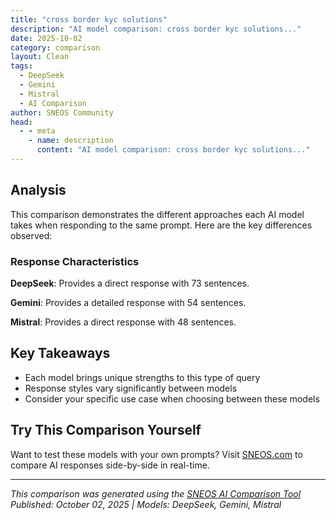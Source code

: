```yaml
---
title: "cross border kyc solutions"
description: "AI model comparison: cross border kyc solutions..."
date: 2025-10-02
category: comparison
layout: Clean
tags:
  - DeepSeek
  - Gemini
  - Mistral
  - AI Comparison
author: SNEOS Community
head:
  - - meta
    - name: description
      content: "AI model comparison: cross border kyc solutions..."
---
```


<ChatComparison
  title="cross border kyc solutions"
  prompt="cross border kyc solutions"
  :responses='{
    "DeepSeek": "Of course. This is a critical and complex area in the world of global finance and e-commerce. Here\u2019s a comprehensive breakdown of cross-border KYC solutions, covering what they are, why they\u0027re challenging, the key solutions, and major providers.\n\n### What are Cross-Border KYC Solutions?\n\nCross-border KYC (Know Your Customer) solutions are specialized systems, processes, and technologies that allow businesses (like banks, fintechs, and crypto exchanges) to verify the identity of customers who are located in a different country from where the business is registered or regulated.\n\nThe goal is to comply with Anti-Money Laundering (AML) and Counter-Financing of Terrorism (CFT) regulations on a global scale while providing a seamless customer onboarding experience.\n\n---\n\n### The Core Challenges of Cross-Border KYC\n\nDoing KYC within one country is hard enough. Doing it across borders adds several layers of complexity:\n\n1.  **Divergent Regulatory Landscapes:** Every country has its own KYC/AML laws, data privacy regulations (like GDPR in Europe, PDPA in Singapore, etc.), and financial regulatory bodies. What is acceptable proof of address in one country may be invalid in another.\n2.  **Document \u0026 Identity Verification:**\n    *   **Document Variety:** ID documents (passports, national IDs, driver\u0027s licenses) vary drastically in format, security features, and languages.\n    *   **Verification Accuracy:** Automated systems must be trained on a global dataset of documents to be effective.\n3.  **Data Privacy and Localization Laws:** Regulations like GDPR strictly control how personal data of EU citizens is transferred and processed outside the EU. Other countries, like China and Russia, have data localization laws that require citizen data to be stored on servers within the country.\n4.  **Sanctions and PEPs Screening:** Screening against global sanctions lists (OFAC, UN, EU) and identifying Politically Exposed Persons (PEPs) from various countries is essential but complex, as lists are frequently updated.\n5.  **Operational Complexity:** Managing compliance across multiple jurisdictions often requires local legal expertise, which is expensive and slow to scale.\n\n---\n\n### Key Components of a Robust Cross-Border KYC Solution\n\nA modern solution doesn\u0027t rely on a single method but combines several into a seamless workflow:\n\n| Component | Description | Why it\u0027s Important for Cross-Border |\n| :--- | :--- | :--- |\n| **1. Digital Identity Verification** | Uses AI/ML to verify government-issued IDs. The user uploads a photo of their ID, and the system checks its authenticity. | Handles the vast variety of global ID documents. Advanced solutions can verify 10,000\u002B document types from 200\u002B countries. |\n| **2. Biometric Verification** | Compares a selfie (liveness detection) with the photo on the verified ID document. | Preeps identity fraud and ensures the person presenting the ID is its legitimate owner, a requirement in many jurisdictions. |\n| **3. Database Checks** | Automated checks against various databases. | **Credit Bureaus:** For address verification in countries where they are reliable (e.g., North America). \u003Cbr\u003E **Watchlists:** For sanctions, PEPs, and adverse media. |\n| **4. Proof of Address (PoA) Verification** | Verifies utility bills, bank statements, etc. | Challenging cross-border as formats differ. Some solutions use open banking or digital utility data as a more reliable alternative. |\n| **5. Risk-Based Approach (RBA)** | A framework that applies stricter KYC measures to higher-risk customers and simplified checks for lower-risk ones. | **Crucial for efficiency.** A customer from a low-risk jurisdiction might only need IDV, while one from a high-risk jurisdiction might need enhanced due diligence (EDD). |\n\n---\n\n### Technology-Driven Solutions\n\nThe most effective cross-border KYC platforms leverage advanced technology:\n\n*   **APIs:** Allow for easy integration of KYC services directly into a company\u0027s onboarding app or website.\n*   **Artificial Intelligence \u0026 Machine Learning:** Powers the core document and biometric verification, constantly improving accuracy as it processes more global data.\n*   **Optical Character Recognition (OCR):** Instantly extracts text from uploaded IDs to auto-fill forms.\n*   **Global Rules Engines:** Allow businesses to set custom KYC workflows based on the customer\u0027s country, product type, and risk profile.\n\n---\n\n### Major Providers of Cross-Border KYC Solutions\n\nThe market is filled with specialized providers, often categorized as \u0022RegTech\u0022 (Regulatory Technology).\n\n| Provider Type | Examples | Key Strengths |\n| :--- | :--- | :--- |\n| **Specialized RegTechs** | **Onfido**, **Trulioo**, **Jumio**, **Shufti Pro**, **Veriff** | Focus purely on identity verification. Often have extensive global document libraries and strong AI/ML capabilities. Leaders in the space. |\n| **Established Data \u0026 Credit Bureaus** | **Experian**, **Equifax**, **LexisNexis Risk Solutions** | Leverage their vast historical data for identity checks and fraud prevention. Strong in regions where their data is robust. |\n| **Financial Infrastructure Platforms** | **Stripe**, **Plaid** | Offer KYC as part of a broader suite of financial services APIs. Ideal for businesses already using their payment or banking infrastructure. |\n| **Banking-Focused Providers** | **Refinitiv** (LSEG), **Moody\u0027s Analytics** | Geared towards large banks with complex compliance needs, including advanced AML and PEP screening. |\n\n---\n\n### Best Practices for Implementing a Cross-Border KYC Solution\n\n1.  **Choose a Partner with Global Coverage:** Ensure your provider supports the specific countries you operate in or plan to expand into.\n2.  **Prioritize a Risk-Based Approach (RBA):** Don\u0027t treat every customer the same. Tailor the KYC journey based on the risk associated with their location, transaction profile, and product type.\n3.  **Ensure Compliance with Data Privacy Laws:** Your provider must have a clear framework for handling international data transfers in compliance with GDPR and other local laws. Look for providers with certifications like SOC 2 or ISO 27001.\n4.  **Focus on the User Experience (UX):** A clunky, slow KYC process leads to cart abandonment. The best solutions are fast, mobile-first, and guide the user clearly.\n5.  **Plan for Ongoing Monitoring:** KYC is not a one-time event. You need systems for continuous sanctions/PEP screening and periodic re-verification of customer data.\n\n### Conclusion\n\nFor any business operating internationally, a robust cross-border KYC solution is not a luxury\u2014it\u0027s a necessity. It\u2019s the foundation for **regulatory compliance, risk management, and building customer trust.** By leveraging technology and specialized providers, companies can navigate the complex global regulatory maze efficiently, securely, and at scale.",
    "Gemini": "Cross-border Know Your Customer (KYC) solutions are designed to verify the identities of customers residing in different countries and jurisdictions. This is a complex process due to varying regulatory requirements, data privacy laws, and data availability across different regions. Here\u0027s a breakdown of key aspects of cross-border KYC solutions:\n\n**Challenges of Cross-Border KYC:**\n\n*   **Regulatory Differences:** KYC and Anti-Money Laundering (AML) regulations vary significantly from country to country. What\u0027s acceptable in one jurisdiction may not be compliant in another.\n*   **Data Privacy Laws:** GDPR (Europe), CCPA (California), and similar regulations restrict the collection, storage, and transfer of personal data across borders. Solutions must be compliant with these laws.\n*   **Data Availability and Quality:** Access to reliable and up-to-date identity data varies. Some countries have robust national ID systems and databases, while others have less developed infrastructure.\n*   **Language Barriers:** Identity documents and databases may be in different languages, requiring translation and interpretation capabilities.\n*   **Technology Infrastructure:** The technology infrastructure needed to access and process identity data may be lacking in some regions.\n*   **Cost:** Implementing and maintaining cross-border KYC solutions can be expensive due to the need for specialized technology, data sources, and expertise.\n*   **Risk Management:** Assessing and mitigating the risks associated with onboarding customers from high-risk jurisdictions is crucial.\n*   **Fraud Prevention:** Cross-border transactions are more susceptible to fraud, requiring robust fraud detection and prevention measures.\n\n**Key Components of Cross-Border KYC Solutions:**\n\n*   **Identity Verification:**\n    *   **Document Verification:** Verifying the authenticity of identity documents such as passports, driver\u0027s licenses, and national ID cards. This involves using AI and machine learning to detect forgeries and tampering.\n    *   **Biometric Verification:** Using facial recognition, fingerprint scanning, or other biometric methods to match the customer\u0027s identity to the submitted documents.\n    *   **Database Checks:** Verifying the customer\u0027s identity against global watchlists, sanctions lists, politically exposed persons (PEP) lists, and other databases.\n    *   **Address Verification:** Confirming the customer\u0027s address using utility bills, bank statements, or other official documents.\n*   **Customer Due Diligence (CDD):**\n    *   **Risk Assessment:** Assessing the risk profile of the customer based on their country of residence, occupation, transaction history, and other factors.\n    *   **Enhanced Due Diligence (EDD):** Conducting more thorough investigations for high-risk customers, including source of funds verification and beneficial ownership analysis.\n    *   **Transaction Monitoring:** Monitoring customer transactions for suspicious activity, such as large or unusual transfers.\n*   **Compliance Management:**\n    *   **Regulatory Compliance:** Ensuring that the KYC solution complies with all applicable laws and regulations in each jurisdiction.\n    *   **Audit Trail:** Maintaining a detailed audit trail of all KYC activities for regulatory reporting and compliance purposes.\n    *   **Data Security:** Protecting customer data from unauthorized access and breaches.\n*   **Technology and Infrastructure:**\n    *   **API Integration:** Integrating with various data sources, identity verification providers, and compliance platforms through APIs.\n    *   **Cloud-Based Solutions:** Using cloud-based platforms to provide scalability, flexibility, and cost-effectiveness.\n    *   **AI and Machine Learning:** Leveraging AI and machine learning to automate KYC processes, improve accuracy, and detect fraud.\n\n**Types of Cross-Border KYC Providers:**\n\n*   **Specialized KYC/AML Vendors:** Companies that focus solely on providing KYC and AML solutions.  Examples include:\n    *   **ComplyAdvantage:**  Provides data and tools for anti-money laundering compliance, including KYC, sanctions screening, and adverse media monitoring.\n    *   **Onfido:** Focuses on identity verification using AI and machine learning.\n    *   **Jumio:**  Offers document verification, biometric authentication, and KYC compliance solutions.\n    *   **Trulioo:** Provides global identity verification services.\n    *   **LexisNexis Risk Solutions:**  A broad provider of risk management and compliance solutions, including KYC.\n*   **Financial Institutions:** Some large banks and financial institutions have developed their own internal cross-border KYC solutions.\n*   **Technology Companies:** Tech companies like Google and Amazon are also developing identity verification and KYC solutions.\n\n**Considerations When Choosing a Cross-Border KYC Solution:**\n\n*   **Global Coverage:** Does the solution cover the countries and regions where you operate?\n*   **Regulatory Compliance:** Does the solution comply with all applicable laws and regulations?\n*   **Accuracy and Reliability:** How accurate and reliable is the solution in verifying identities?\n*   **Scalability:** Can the solution handle your current and future KYC needs?\n*   **Cost:** How much does the solution cost, including implementation, maintenance, and ongoing fees?\n*   **Integration:** How easily does the solution integrate with your existing systems?\n*   **Data Security:** How secure is the solution in protecting customer data?\n*   **User Experience:** Is the solution user-friendly for both customers and your staff?\n*   **Customer Support:** Does the provider offer good customer support?\n\n**Best Practices for Cross-Border KYC:**\n\n*   **Develop a Comprehensive KYC Policy:**  Outline clear procedures for identity verification, CDD, and compliance.\n*   **Implement a Risk-Based Approach:** Tailor your KYC procedures to the specific risks associated with each customer.\n*   **Use Multiple Data Sources:** Verify customer identities using a variety of data sources to improve accuracy.\n*   **Automate KYC Processes:** Use technology to automate KYC processes to reduce manual effort and improve efficiency.\n*   **Provide Training to Staff:** Train your staff on KYC procedures and regulatory requirements.\n*   **Monitor Customer Transactions:** Monitor customer transactions for suspicious activity.\n*   **Conduct Regular Audits:** Conduct regular audits of your KYC program to ensure compliance and effectiveness.\n*   **Stay Up-to-Date on Regulations:** Keep abreast of changes in KYC and AML regulations.\n*   **Partner with Experts:** Work with experienced KYC/AML consultants to ensure compliance and best practices.\n\nBy carefully considering these factors and implementing a robust cross-border KYC solution, businesses can mitigate the risks associated with international transactions and maintain compliance with regulatory requirements.\n",
    "Mistral": "Cross-border Know Your Customer (KYC) solutions are essential for financial institutions, businesses, and regulatory bodies to ensure compliance with anti-money laundering (AML) and counter-terrorism financing (CTF) regulations across different jurisdictions. Here are some key components and considerations for effective cross-border KYC solutions:\n\n### Key Components of Cross-Border KYC Solutions\n\n1. **Identity Verification**:\n   - **Document Verification**: Ensure the authenticity of identity documents such as passports, national IDs, and driver\u0027s licenses.\n   - **Biometric Verification**: Use facial recognition, fingerprint scanning, and other biometric methods to confirm the identity of individuals.\n   - **Address Verification**: Verify the physical address of the customer through utility bills, bank statements, or other official documents.\n\n2. **Risk Assessment**:\n   - **Customer Risk Profiling**: Assess the risk level of each customer based on various factors such as transaction history, geographic location, and type of business.\n   - **Transaction Monitoring**: Continuously monitor transactions for suspicious activities and patterns.\n\n3. **Regulatory Compliance**:\n   - **Local Regulations**: Ensure compliance with the KYC/AML regulations of each jurisdiction where the business operates.\n   - **International Standards**: Adhere to international standards such as those set by the Financial Action Task Force (FATF).\n\n4. **Data Security**:\n   - **Encryption**: Use robust encryption methods to protect sensitive customer data.\n   - **Access Control**: Implement strict access controls to ensure that only authorized personnel can access KYC data.\n\n5. **Technology Integration**:\n   - **API Integration**: Integrate with various APIs for seamless data exchange and verification.\n   - **Blockchain Technology**: Utilize blockchain for secure and transparent record-keeping of KYC data.\n\n6. **Customer Experience**:\n   - **User-Friendly Interface**: Provide a simple and intuitive interface for customers to submit their KYC information.\n   - **Multi-Language Support**: Offer support in multiple languages to cater to a diverse customer base.\n\n### Considerations for Cross-Border KYC Solutions\n\n1. **Jurisdictional Differences**:\n   - Understand and comply with the specific KYC/AML regulations of each country where the business operates.\n   - Be aware of differences in data privacy laws and ensure compliance with regulations such as GDPR in Europe.\n\n2. **Cultural Sensitivities**:\n   - Tailor KYC processes to respect cultural differences and local practices.\n   - Ensure that communication and documentation are culturally appropriate.\n\n3. **Technological Infrastructure**:\n   - Invest in a robust and scalable technological infrastructure to handle cross-border KYC processes efficiently.\n   - Ensure that the technology can integrate with various local and international systems.\n\n4. **Cost and Efficiency**:\n   - Balance the need for thorough KYC processes with the cost and efficiency of implementation.\n   - Utilize automated tools and AI to streamline KYC processes and reduce manual intervention.\n\n5. **Continuous Improvement**:\n   - Regularly update KYC processes to keep up with evolving regulatory requirements and technological advancements.\n   - Conduct periodic audits and reviews to identify and address any gaps in the KYC framework.\n\n### Examples of Cross-Border KYC Solutions\n\n1. **Onfido**:\n   - Provides identity verification solutions using AI and machine learning.\n   - Supports document verification and biometric authentication.\n\n2. **Trulioo**:\n   - Offers global identity verification services with access to over 400 data sources.\n   - Supports AML/KYC compliance across multiple jurisdictions.\n\n3. **Jumio**:\n   - Specializes in identity verification and authentication using AI and biometrics.\n   - Provides solutions for document verification, facial recognition, and liveness detection.\n\n4. **IDnow**:\n   - Offers identity verification as a service (IDVaaS) with support for various identity documents.\n   - Provides automated and manual verification options.\n\nBy implementing a comprehensive cross-border KYC solution, businesses can ensure regulatory compliance, enhance customer trust, and mitigate risks associated with financial crimes."
  }'
  published-date="09:49"
/>

## Analysis

This comparison demonstrates the different approaches each AI model takes when responding to the same prompt. Here are the key differences observed:

### Response Characteristics

**DeepSeek**: Provides a direct response with 73 sentences. 

**Gemini**: Provides a detailed response with 54 sentences. 

**Mistral**: Provides a direct response with 48 sentences. 

## Key Takeaways

- Each model brings unique strengths to this type of query
- Response styles vary significantly between models
- Consider your specific use case when choosing between these models

## Try This Comparison Yourself

Want to test these models with your own prompts? Visit [SNEOS.com](https://sneos.com) to compare AI responses side-by-side in real-time.

---

*This comparison was generated using the [SNEOS AI Comparison Tool](https://sneos.com)*
*Published: October 02, 2025 | Models: DeepSeek, Gemini, Mistral*
